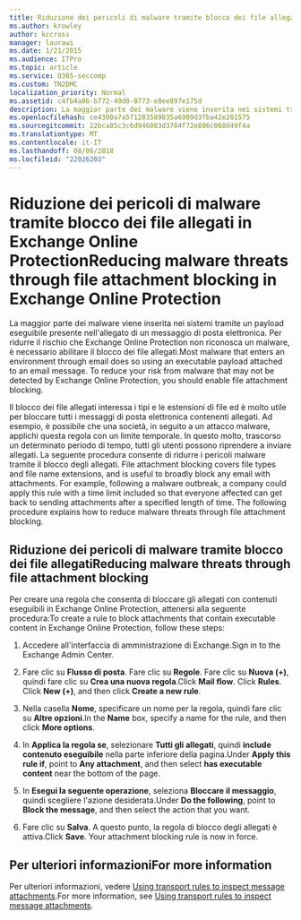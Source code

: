 ```yaml
---
title: Riduzione dei pericoli di malware tramite blocco dei file allegati in Exchange Online Protection
ms.author: krowley
author: kccross
manager: laurawi
ms.date: 1/21/2015
ms.audience: ITPro
ms.topic: article
ms.service: O365-seccomp
ms.custom: TN2DMC
localization_priority: Normal
ms.assetid: c4fb4a86-b772-49d0-8773-e8ee897e175d
description: La maggior parte dei malware viene inserita nei sistemi tramite un payload eseguibile presente nell'allegato di un messaggio di posta elettronica. Per ridurre il rischio che Exchange Online Protection non riconosca un malware, è necessario abilitare il blocco dei file allegati.
ms.openlocfilehash: ce4390a7a5f1283589835a6909d3fba42e201575
ms.sourcegitcommit: 22bca85c3c6d946083d3784f72e886c068d49f4a
ms.translationtype: MT
ms.contentlocale: it-IT
ms.lasthandoff: 08/06/2018
ms.locfileid: "22026203"
---
```

# <a name="reducing-malware-threats-through-file-attachment-blocking-in-exchange-online-protection"></a><span data-ttu-id="746f4-104">Riduzione dei pericoli di malware tramite blocco dei file allegati in Exchange Online Protection</span><span class="sxs-lookup"><span data-stu-id="746f4-104">Reducing malware threats through file attachment blocking in Exchange Online Protection</span></span>

<span data-ttu-id="746f4-p102">La maggior parte dei malware viene inserita nei sistemi tramite un payload eseguibile presente nell'allegato di un messaggio di posta elettronica. Per ridurre il rischio che Exchange Online Protection non riconosca un malware, è necessario abilitare il blocco dei file allegati.</span><span class="sxs-lookup"><span data-stu-id="746f4-p102">Most malware that enters an environment through email does so using an executable payload attached to an email message. To reduce your risk from malware that may not be detected by Exchange Online Protection, you should enable file attachment blocking.</span></span> 
  
<span data-ttu-id="746f4-p103">Il blocco dei file allegati interessa i tipi e le estensioni di file ed è molto utile per bloccare tutti i messaggi di posta elettronica contenenti allegati. Ad esempio, è possibile che una società, in seguito a un attacco malware, applichi questa regola con un limite temporale. In questo molto, trascorso un determinato periodo di tempo, tutti gli utenti possono riprendere a inviare allegati. La seguente procedura consente di ridurre i pericoli malware tramite il blocco degli allegati. </span><span class="sxs-lookup"><span data-stu-id="746f4-p103">File attachment blocking covers file types and file name extensions, and is useful to broadly block any email with attachments. For example, following a malware outbreak, a company could apply this rule with a time limit included so that everyone affected can get back to sending attachments after a specified length of time. The following procedure explains how to reduce malware threats through file attachment blocking.</span></span> 
  
## <a name="reducing-malware-threats-through-file-attachment-blocking"></a><span data-ttu-id="746f4-110">Riduzione dei pericoli di malware tramite blocco dei file allegati</span><span class="sxs-lookup"><span data-stu-id="746f4-110">Reducing malware threats through file attachment blocking</span></span>

<span data-ttu-id="746f4-111">Per creare una regola che consenta di bloccare gli allegati con contenuti eseguibili in Exchange Online Protection, attenersi alla seguente procedura:</span><span class="sxs-lookup"><span data-stu-id="746f4-111">To create a rule to block attachments that contain executable content in Exchange Online Protection, follow these steps:</span></span>
  
1. <span data-ttu-id="746f4-112">Accedere all'interfaccia di amministrazione di Exchange.</span><span class="sxs-lookup"><span data-stu-id="746f4-112">Sign in to the Exchange Admin Center.</span></span>
    
2. <span data-ttu-id="746f4-p104">Fare clic su **Flusso di posta**. Fare clic su **Regole**. Fare clic su **Nuova (+)**, quindi fare clic su **Crea una nuova regola**.</span><span class="sxs-lookup"><span data-stu-id="746f4-p104">Click **Mail flow**. Click **Rules**. Click **New (+)**, and then click **Create a new rule**.</span></span> 
    
3. <span data-ttu-id="746f4-116">Nella casella **Nome**, specificare un nome per la regola, quindi fare clic su **Altre opzioni**.</span><span class="sxs-lookup"><span data-stu-id="746f4-116">In the **Name** box, specify a name for the rule, and then click **More options**.</span></span> 
    
4. <span data-ttu-id="746f4-117">In **Applica la regola se**, selezionare **Tutti gli allegati**, quindi **include contenuto eseguibile** nella parte inferiore della pagina.</span><span class="sxs-lookup"><span data-stu-id="746f4-117">Under **Apply this rule if**, point to **Any attachment**, and then select **has executable content** near the bottom of the page.</span></span> 
    
5. <span data-ttu-id="746f4-118">In **Esegui la seguente operazione**, seleziona **Bloccare il messaggio**, quindi scegliere l'azione desiderata.</span><span class="sxs-lookup"><span data-stu-id="746f4-118">Under **Do the following**, point to **Block the message**, and then select the action that you want.</span></span> 
    
6. <span data-ttu-id="746f4-p105">Fare clic su **Salva**. A questo punto, la regola di blocco degli allegati è attiva.</span><span class="sxs-lookup"><span data-stu-id="746f4-p105">Click **Save**. Your attachment blocking rule is now in force.</span></span> 
    
## <a name="for-more-information"></a><span data-ttu-id="746f4-121">Per ulteriori informazioni</span><span class="sxs-lookup"><span data-stu-id="746f4-121">For more information</span></span>

<span data-ttu-id="746f4-122">Per ulteriori informazioni, vedere [Using transport rules to inspect message attachments](http://technet.microsoft.com/library/c0de687e-e33c-4e8a-b253-771494678795.aspx).</span><span class="sxs-lookup"><span data-stu-id="746f4-122">For more information, see [Using transport rules to inspect message attachments](http://technet.microsoft.com/library/c0de687e-e33c-4e8a-b253-771494678795.aspx).</span></span>
  

